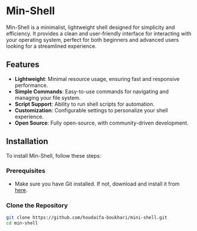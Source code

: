 # Min-Shell

Min-Shell is a minimalist, lightweight shell designed for simplicity and efficiency. It provides a clean and user-friendly interface for interacting with your operating system, perfect for both beginners and advanced users looking for a streamlined experience.

## Features

- **Lightweight**: Minimal resource usage, ensuring fast and responsive performance.
- **Simple Commands**: Easy-to-use commands for navigating and managing your file system.
- **Script Support**: Ability to run shell scripts for automation.
- **Customization**: Configurable settings to personalize your shell experience.
- **Open Source**: Fully open-source, with community-driven development.

## Installation

To install Min-Shell, follow these steps:

### Prerequisites

- Make sure you have Git installed. If not, download and install it from [here](https://git-scm.com/downloads).

### Clone the Repository

```sh
git clone https://github.com/houdaifa-boukhari/mini-shell.git
cd min-shell
